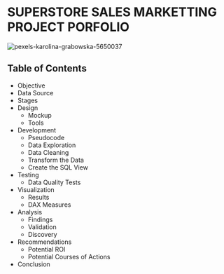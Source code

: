 # SUPERSTORE SALES MARKETTING PROJECT PORFOLIO
![pexels-karolina-grabowska-5650037](https://github.com/kipngetichs/Super-Store-Project/assets/169267198/bf9cf5f3-5b2f-4582-b998-02c849512ddc)

## Table of Contents
  - Objective 
- Data Source
- Stages
- Design
  - Mockup
   - Tools
- Development
   - Pseudocode
   - Data Exploration
   - Data Cleaning
   - Transform the Data
   - Create the SQL View
- Testing
  - Data Quality Tests
- Visualization
  - Results
  - DAX Measures
-  Analysis
    - Findings
     - Validation
    - Discovery
 - Recommendations
    - Potential ROI
    -  Potential Courses of Actions 
 - Conclusion
